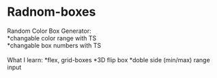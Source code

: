 # Radnom-boxes
Random Color Box Generator:<br>
*changable color range with TS<br>
*changable box numbers with TS<br>
<br>
What I learn:
*flex, grid-boxes
*3D flip box
*doble side (min/max) range input



